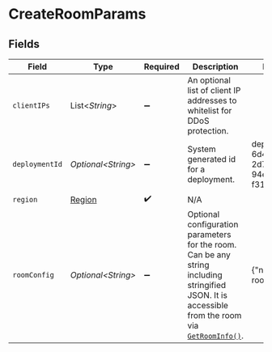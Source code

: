 # CreateRoomParams


## Fields

| Field                                                                                                                                                                                                         | Type                                                                                                                                                                                                          | Required                                                                                                                                                                                                      | Description                                                                                                                                                                                                   | Example                                                                                                                                                                                                       |
| ------------------------------------------------------------------------------------------------------------------------------------------------------------------------------------------------------------- | ------------------------------------------------------------------------------------------------------------------------------------------------------------------------------------------------------------- | ------------------------------------------------------------------------------------------------------------------------------------------------------------------------------------------------------------- | ------------------------------------------------------------------------------------------------------------------------------------------------------------------------------------------------------------- | ------------------------------------------------------------------------------------------------------------------------------------------------------------------------------------------------------------- |
| `clientIPs`                                                                                                                                                                                                   | List\<*String*>                                                                                                                                                                                               | :heavy_minus_sign:                                                                                                                                                                                            | An optional list of client IP addresses to whitelist for DDoS protection.                                                                                                                                     |                                                                                                                                                                                                               |
| `deploymentId`                                                                                                                                                                                                | *Optional\<String>*                                                                                                                                                                                           | :heavy_minus_sign:                                                                                                                                                                                            | System generated id for a deployment.                                                                                                                                                                         | dep-6d4c6a71-2d75-4b42-94e1-f312f57f33c5                                                                                                                                                                      |
| `region`                                                                                                                                                                                                      | [Region](../../models/shared/Region.md)                                                                                                                                                                       | :heavy_check_mark:                                                                                                                                                                                            | N/A                                                                                                                                                                                                           |                                                                                                                                                                                                               |
| `roomConfig`                                                                                                                                                                                                  | *Optional\<String>*                                                                                                                                                                                           | :heavy_minus_sign:                                                                                                                                                                                            | Optional configuration parameters for the room. Can be any string including stringified JSON. It is accessible from the room via [`GetRoomInfo()`](https://hathora.dev/api#tag/RoomV2/operation/GetRoomInfo). | {"name":"my-room"}                                                                                                                                                                                            |